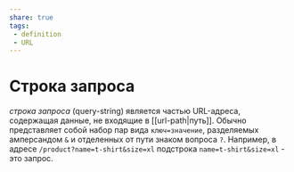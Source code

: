 ```yaml
---
share: true
tags:
 - definition
 - URL
---
```

# Строка запроса
*строка запроса* (query-string) является частью URL-адреса, содержащая данные, не входящие в [[url-path|путь]]. Обычно представляет собой набор пар вида `ключ=значение`, разделяемых амперсандом `&` и отделенных от пути знаком вопроса `?`. Например, в адресе `/product?name=t-shirt&size=xl` подстрока `name=t-shirt&size=xl` - это запрос.